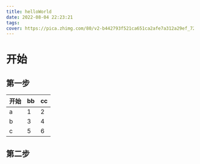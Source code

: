 ```yaml
---
title: helloWorld
date: 2022-08-04 22:23:21
tags:
cover: https://pica.zhimg.com/80/v2-b442793f521ca651ca2afe7a312a29ef_720w.jpg?source=1940ef5c
---
```


# 开始

## 第一步

| 开始 | bb   | cc   |
| ---- | ---- | ---- |
| a    | 1    | 2    |
| b    | 3    | 4    |
| c    | 5    | 6    |



## 第二步




